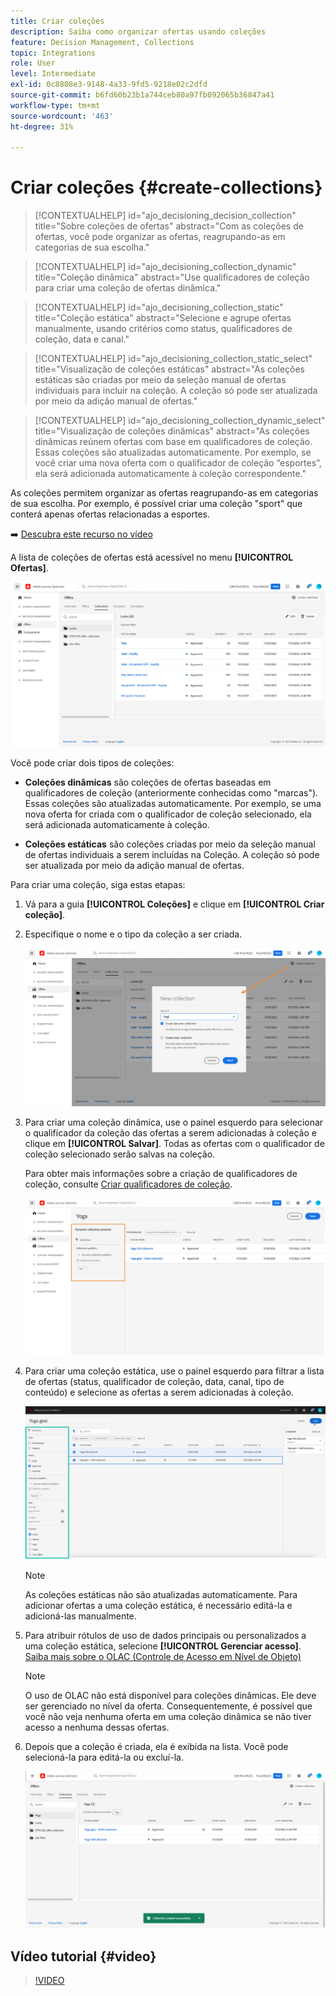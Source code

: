 ```yaml
---
title: Criar coleções
description: Saiba como organizar ofertas usando coleções
feature: Decision Management, Collections
topic: Integrations
role: User
level: Intermediate
exl-id: 0c8808e3-9148-4a33-9fd5-9218e02c2dfd
source-git-commit: b6fd60b23b1a744ceb80a97fb092065b36847a41
workflow-type: tm+mt
source-wordcount: '463'
ht-degree: 31%

---
```


# Criar coleções {#create-collections}

>[!CONTEXTUALHELP]
>id="ajo_decisioning_decision_collection"
>title="Sobre coleções de ofertas"
>abstract="Com as coleções de ofertas, você pode organizar as ofertas, reagrupando-as em categorias de sua escolha."

>[!CONTEXTUALHELP]
>id="ajo_decisioning_collection_dynamic"
>title="Coleção dinâmica"
>abstract="Use qualificadores de coleção para criar uma coleção de ofertas dinâmica."

>[!CONTEXTUALHELP]
>id="ajo_decisioning_collection_static"
>title="Coleção estática"
>abstract="Selecione e agrupe ofertas manualmente, usando critérios como status, qualificadores de coleção, data e canal."

>[!CONTEXTUALHELP]
>id="ajo_decisioning_collection_static_select"
>title="Visualização de coleções estáticas"
>abstract="As coleções estáticas são criadas por meio da seleção manual de ofertas individuais para incluir na coleção. A coleção só pode ser atualizada por meio da adição manual de ofertas."

>[!CONTEXTUALHELP]
>id="ajo_decisioning_collection_dynamic_select"
>title="Visualização de coleções dinâmicas"
>abstract="As coleções dinâmicas reúnem ofertas com base em qualificadores de coleção. Essas coleções são atualizadas automaticamente. Por exemplo, se você criar uma nova oferta com o qualificador de coleção “esportes”, ela será adicionada automaticamente à coleção correspondente."

As coleções permitem organizar as ofertas reagrupando-as em categorias de sua escolha. Por exemplo, é possível criar uma coleção &quot;sport&quot; que conterá apenas ofertas relacionadas a esportes.

➡️ [Descubra este recurso no vídeo](#video)

A lista de coleções de ofertas está acessível no menu **[!UICONTROL Ofertas]**.

![](../assets/collections_list.png)

Você pode criar dois tipos de coleções:

* **Coleções dinâmicas** são coleções de ofertas baseadas em qualificadores de coleção (anteriormente conhecidas como &quot;marcas&quot;). Essas coleções são atualizadas automaticamente. Por exemplo, se uma nova oferta for criada com o qualificador de coleção selecionado, ela será adicionada automaticamente à coleção.

* **Coleções estáticas** são coleções criadas por meio da seleção manual de ofertas individuais a serem incluídas na Coleção. A coleção só pode ser atualizada por meio da adição manual de ofertas.

Para criar uma coleção, siga estas etapas:

1. Vá para a guia **[!UICONTROL Coleções]** e clique em **[!UICONTROL Criar coleção]**.

1. Especifique o nome e o tipo da coleção a ser criada.

   ![](../assets/collection_create.png)

1. Para criar uma coleção dinâmica, use o painel esquerdo para selecionar o qualificador da coleção das ofertas a serem adicionadas à coleção e clique em **[!UICONTROL Salvar]**. Todas as ofertas com o qualificador de coleção selecionado serão salvas na coleção.

   Para obter mais informações sobre a criação de qualificadores de coleção, consulte [Criar qualificadores de coleção](../offer-library/creating-tags.md).

   ![](../assets/dynamic_collection.png)

1. Para criar uma coleção estática, use o painel esquerdo para filtrar a lista de ofertas (status, qualificador de coleção, data, canal, tipo de conteúdo) e selecione as ofertas a serem adicionadas à coleção.

   ![](../assets/static_collection.png)

   >[!NOTE]
   >
   >As coleções estáticas não são atualizadas automaticamente. Para adicionar ofertas a uma coleção estática, é necessário editá-la e adicioná-las manualmente.

1. Para atribuir rótulos de uso de dados principais ou personalizados a uma coleção estática, selecione **[!UICONTROL Gerenciar acesso]**. [Saiba mais sobre o OLAC (Controle de Acesso em Nível de Objeto)](../../administration/object-based-access.md)

   >[!NOTE]
   >
   >O uso de OLAC não está disponível para coleções dinâmicas. Ele deve ser gerenciado no nível da oferta. Consequentemente, é possível que você não veja nenhuma oferta em uma coleção dinâmica se não tiver acesso a nenhuma dessas ofertas.

1. Depois que a coleção é criada, ela é exibida na lista. Você pode selecioná-la para editá-la ou excluí-la.

   ![](../assets/collection_created.png)

## Vídeo tutorial {#video}

>[!VIDEO](https://video.tv.adobe.com/v/3409146?quality=12&captions=por_br)


